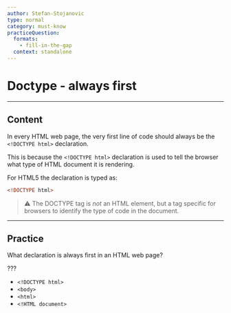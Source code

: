 ```yaml
---
author: Stefan-Stojanovic
type: normal
category: must-know
practiceQuestion:
  formats:
    - fill-in-the-gap
  context: standalone
---
```


# Doctype - always first


---

## Content

In every HTML web page, the very first line of code should always be the `<!DOCTYPE html>` declaration.

This is because the `<!DOCTYPE html>` declaration is used to tell the browser what type of HTML document it is rendering.

For HTML5 the declaration is typed as:

```html
<!DOCTYPE html>
```

> ⚠️ The DOCTYPE tag is *not* an HTML element, but a tag specific for browsers to identify the type of code in the document.


---

## Practice

What declaration is always first in an HTML web page?

???

- `<!DOCTYPE html>`
- `<body>`
- `<html>`
- `<!HTML document>`
 
